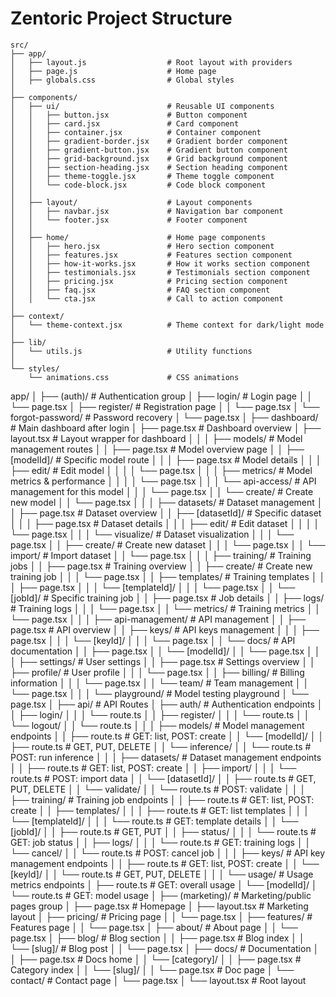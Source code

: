 # Zentoric Project Structure

```
src/
├── app/
│   ├── layout.js                  # Root layout with providers
│   ├── page.js                    # Home page
│   ├── globals.css                # Global styles
│
├── components/
│   ├── ui/                        # Reusable UI components
│   │   ├── button.jsx             # Button component
│   │   ├── card.jsx               # Card component
│   │   ├── container.jsx          # Container component
│   │   ├── gradient-border.jsx    # Gradient border component
│   │   ├── gradient-button.jsx    # Gradient button component 
│   │   ├── grid-background.jsx    # Grid background component
│   │   ├── section-heading.jsx    # Section heading component
│   │   ├── theme-toggle.jsx       # Theme toggle component
│   │   └── code-block.jsx         # Code block component
│   │
│   ├── layout/                    # Layout components
│   │   ├── navbar.jsx             # Navigation bar component
│   │   └── footer.jsx             # Footer component
│   │
│   ├── home/                      # Home page components
│   │   ├── hero.jsx               # Hero section component
│   │   ├── features.jsx           # Features section component
│   │   ├── how-it-works.jsx       # How it works section component
│   │   ├── testimonials.jsx       # Testimonials section component
│   │   ├── pricing.jsx            # Pricing section component
│   │   ├── faq.jsx                # FAQ section component
│   │   └── cta.jsx                # Call to action component
│
├── context/
│   └── theme-context.jsx          # Theme context for dark/light mode
│
├── lib/
│   └── utils.js                   # Utility functions
│
└── styles/
    └── animations.css             # CSS animations
```


app/
│
├── (auth)/                       # Authentication group
│   ├── login/                    # Login page
│   │   └── page.tsx
│   ├── register/                 # Registration page
│   │   └── page.tsx
│   └── forgot-password/          # Password recovery
│       └── page.tsx
│
├── dashboard/                    # Main dashboard after login
│   ├── page.tsx                  # Dashboard overview
│   ├── layout.tsx                # Layout wrapper for dashboard
│   │
│   ├── models/                   # Model management routes
│   │   ├── page.tsx              # Model overview page
│   │   ├── [modelId]/            # Specific model route
│   │   │   ├── page.tsx          # Model details
│   │   │   ├── edit/             # Edit model
│   │   │   │   └── page.tsx
│   │   │   ├── metrics/          # Model metrics & performance
│   │   │   │   └── page.tsx
│   │   │   └── api-access/       # API management for this model
│   │   │       └── page.tsx
│   │   └── create/               # Create new model
│   │       └── page.tsx
│   │
│   ├── datasets/                 # Dataset management
│   │   ├── page.tsx              # Dataset overview
│   │   ├── [datasetId]/          # Specific dataset
│   │   │   ├── page.tsx          # Dataset details
│   │   │   ├── edit/             # Edit dataset
│   │   │   │   └── page.tsx
│   │   │   └── visualize/        # Dataset visualization
│   │   │       └── page.tsx
│   │   ├── create/               # Create new dataset
│   │   │   └── page.tsx
│   │   └── import/               # Import dataset
│   │       └── page.tsx
│   │
│   ├── training/                 # Training jobs
│   │   ├── page.tsx              # Training overview
│   │   ├── create/               # Create new training job
│   │   │   └── page.tsx
│   │   ├── templates/            # Training templates
│   │   │   ├── page.tsx
│   │   │   └── [templateId]/
│   │   │       └── page.tsx
│   │   └── [jobId]/              # Specific training job
│   │       ├── page.tsx          # Job details
│   │       ├── logs/             # Training logs
│   │       │   └── page.tsx
│   │       └── metrics/          # Training metrics
│   │           └── page.tsx
│   │
│   ├── api-management/           # API management
│   │   ├── page.tsx              # API overview
│   │   ├── keys/                 # API keys management
│   │   │   ├── page.tsx
│   │   │   └── [keyId]/
│   │   │       └── page.tsx
│   │   └── docs/                 # API documentation
│   │       ├── page.tsx
│   │       └── [modelId]/
│   │           └── page.tsx
│   │
│   ├── settings/                 # User settings
│   │   ├── page.tsx              # Settings overview
│   │   ├── profile/              # User profile
│   │   │   └── page.tsx
│   │   ├── billing/              # Billing information
│   │   │   └── page.tsx
│   │   └── team/                 # Team management
│   │       └── page.tsx
│   │
│   └── playground/               # Model testing playground
│       └── page.tsx
│
├── api/                          # API Routes
│   ├── auth/                     # Authentication endpoints
│   │   ├── login/
│   │   │   └── route.ts
│   │   ├── register/
│   │   │   └── route.ts
│   │   └── logout/
│   │       └── route.ts
│   │
│   ├── models/                   # Model management endpoints
│   │   ├── route.ts              # GET: list, POST: create
│   │   └── [modelId]/
│   │       ├── route.ts          # GET, PUT, DELETE
│   │       └── inference/
│   │           └── route.ts      # POST: run inference
│   │
│   ├── datasets/                 # Dataset management endpoints
│   │   ├── route.ts              # GET: list, POST: create
│   │   ├── import/
│   │   │   └── route.ts          # POST: import data
│   │   └── [datasetId]/
│   │       ├── route.ts          # GET, PUT, DELETE
│   │       └── validate/
│   │           └── route.ts      # POST: validate
│   │
│   ├── training/                 # Training job endpoints
│   │   ├── route.ts              # GET: list, POST: create
│   │   ├── templates/
│   │   │   ├── route.ts          # GET: list templates
│   │   │   └── [templateId]/
│   │   │       └── route.ts      # GET: template details
│   │   └── [jobId]/
│   │       ├── route.ts          # GET, PUT
│   │       ├── status/
│   │       │   └── route.ts      # GET: job status
│   │       ├── logs/
│   │       │   └── route.ts      # GET: training logs
│   │       └── cancel/
│   │           └── route.ts      # POST: cancel job
│   │
│   ├── keys/                     # API key management endpoints
│   │   ├── route.ts              # GET: list, POST: create
│   │   └── [keyId]/
│   │       └── route.ts          # GET, PUT, DELETE
│   │
│   └── usage/                    # Usage metrics endpoints
│       ├── route.ts              # GET: overall usage
│       └── [modelId]/
│           └── route.ts          # GET: model usage
│
├── (marketing)/                  # Marketing/public pages group
│   ├── page.tsx                  # Homepage
│   ├── layout.tsx                # Marketing layout
│   ├── pricing/                  # Pricing page
│   │   └── page.tsx
│   ├── features/                 # Features page
│   │   └── page.tsx
│   ├── about/                    # About page
│   │   └── page.tsx
│   ├── blog/                     # Blog section
│   │   ├── page.tsx              # Blog index
│   │   └── [slug]/               # Blog post
│   │       └── page.tsx
│   ├── docs/                     # Documentation
│   │   ├── page.tsx              # Docs home
│   │   └── [category]/
│   │       ├── page.tsx          # Category index
│   │       └── [slug]/
│   │           └── page.tsx      # Doc page
│   └── contact/                  # Contact page
│       └── page.tsx
│
└── layout.tsx                    # Root layout
